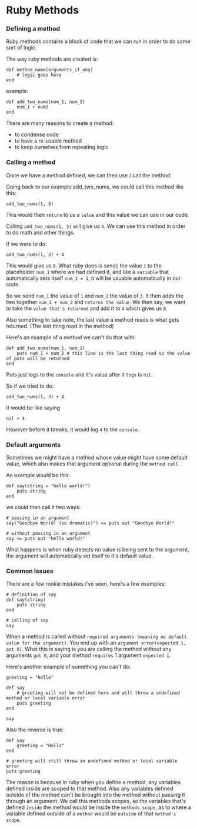# Ruby Methods
### Defining a method
Ruby methods contains a block of code that we can run in order to do some sort of logic.

The way ruby methods are created is:
```
def method_name(arguments_if_any)
    # logic goes here
end
```

example:
```
def add_two_nums(num_1, num_2)
    num_1 + num2
end
```

There are many reasons to create a method:
 - to condense code
 - to have a re-usable method
 - to keep ourselves from repeating logic

### Calling a method
Once we have a method defined, we can then use / call the method:

Going back to our example add_two_nums, we could call this method like this:
```
add_two_nums(1, 3)
```
This would then `return` to us a `value` and this value we can use in our code.

Calling `add_two_nums(1, 3)` will give us `4`. We can use this method in order to do math and other things.

If we were to do:
```
add_two_nums(1, 3) + 4
```
This would give us `8`. What ruby does is sends the value `1` to the placeholder `num_1` where we had defined it, and like a `variable` that automatically sets itself `num_1 = 1`, it will be usuable automatically in our code.

So we send `num_1` the value of `1` and `num_2` the value of `3`. It then adds the two together `num_1 + num_2` and `returns the value`. We then say, we want to take the `value that's returned` and add it to `4` which gives us `8`.

Also something to take note, the last value a method reads is what gets returned. (The last thing read in the method)

Here's an example of a method we can't do that with:
```
def add_two_nums(num_1, num_2)
    puts num_1 + num_2 # this line is the last thing read so the value of puts will be returned
end
```

Puts just logs to the `console` and it's value after it `logs` is `nil`.

So if we tried to do:
```
add_two_nums(1, 3) + 4
```

It would be like saying
```
nil + 4
```
However before it breaks, it would log `4` to the `console`.

### Default arguments

Sometimes we might have a method whose value might have some default value, which also makes that argument optional during the `method call`.

An example would be this:
```
def say(string = "hello world!")
    puts string
end
```
we could then call it two ways:
```
# passing in an argument
say("Goodbye World! (so dramatic)") <= puts out "Goodbye World!"

# without passing in an argument
say <= puts out "hello world!"
```

What happens is when ruby detects no value is being sent to the argument, the argument will automatically set itself to it's default value.

### Common Issues

There are a few rookie mistakes i've seen, here's a few examples:

```
# definition of say
def say(string)
    puts string
end

# calling of say
say
```

When a method is called without `required arguments (meaning no default value for the argument)`. You end up with an `argument error(expected 1, got 0)`. What this is saying is you are calling the method without any arguments `got 0`, and your method `requires` 1 argument `expected 1`.

Here's another example of something you can't do:
```
greeting = "hello"

def say
    # greeting will not be defined here and will throw a undefined method or local variable error
    puts greeting
end

say
```

Also the reverse is true:
```
def say
    greeting = "Hello"
end

# greeting will still throw an undefined method or local variable error
puts greeting
```

The reason is because in ruby when you define a method, any variables defined inside are scoped to that method. Also any variables defined outside of the method can't be brought into the method without passing it through an argument. We call this methods scopes, so the variables that's defined `inside` the method would be inside the `methods scope`, as to where a variable defined outside of a `method` would be `outside` of that `method's scope`.
